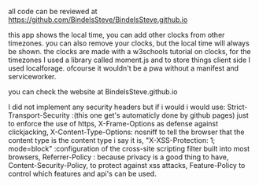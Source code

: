 all code can be reviewed at https://github.com/BindelsSteve/BindelsSteve.github.io

this app shows the local time, you can add other clocks from other timezones.
you can also remove your clocks, but the local time will always be shown.
the clocks are made with a w3schools tutorial on clocks,
for the timezones I used a library called moment.js
and to store things client side I used localforage.
ofcourse it wouldn't be a pwa without a manifest and serviceworker.

you can check the website at BindelsSteve.github.io

I did not implement any security headers but if i would i would use:
Strict-Transport-Security :(this one get's automaticly done by github pages) just to enforce the use of https,
X-Frame-Options as defense against clickjacking,
X-Content-Type-Options: nosniff to tell the browser that the content type is the content type i say it is,
"X-XSS-Protection: 1; mode=block" :configuration of the cross-site scripting filter built into most browsers,
Referrer-Policy : because privacy is a good thing to have,
Content-Security-Policy, to protect against xss attacks,
Feature-Policy to control which features and api's can be used.